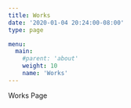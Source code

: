 ```yaml
---
title: Works
date: '2020-01-04 20:24:00-08:00'
type: page

menu:
  main:
    #parent: 'about'
    weight: 10
    name: 'Works'
---
```

Works Page